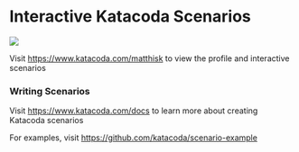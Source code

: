 # Interactive Katacoda Scenarios

[![](http://shields.katacoda.com/katacoda/matthisk/count.svg)](https://www.katacoda.com/matthisk "Get your profile on Katacoda.com")

Visit https://www.katacoda.com/matthisk to view the profile and interactive scenarios

### Writing Scenarios
Visit https://www.katacoda.com/docs to learn more about creating Katacoda scenarios

For examples, visit https://github.com/katacoda/scenario-example
